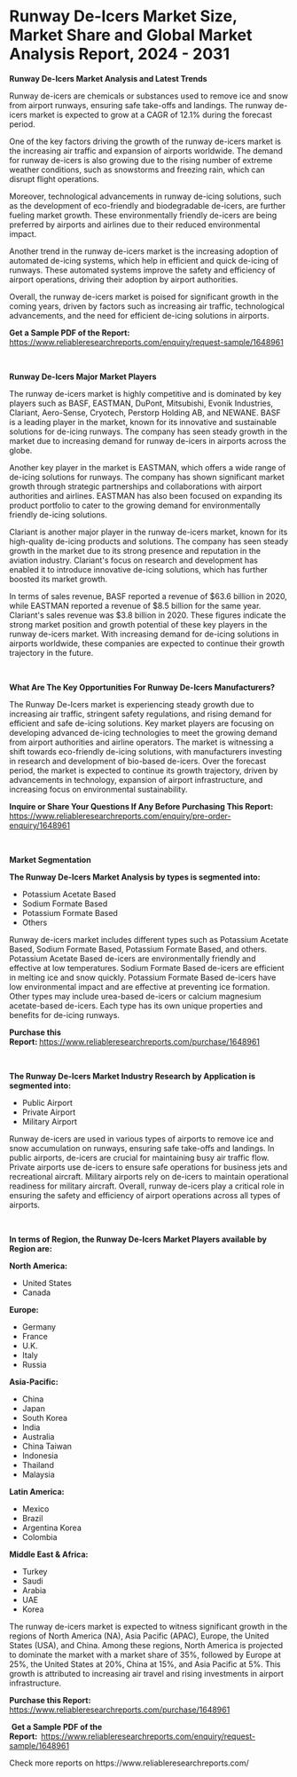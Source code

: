 <p><h1>Runway De-Icers Market Size, Market Share and Global Market Analysis Report, 2024 - 2031</h1></p><p><strong>Runway De-Icers Market Analysis and Latest Trends</strong></p>
<p><p>Runway de-icers are chemicals or substances used to remove ice and snow from airport runways, ensuring safe take-offs and landings. The runway de-icers market is expected to grow at a CAGR of 12.1% during the forecast period. </p><p>One of the key factors driving the growth of the runway de-icers market is the increasing air traffic and expansion of airports worldwide. The demand for runway de-icers is also growing due to the rising number of extreme weather conditions, such as snowstorms and freezing rain, which can disrupt flight operations. </p><p>Moreover, technological advancements in runway de-icing solutions, such as the development of eco-friendly and biodegradable de-icers, are further fueling market growth. These environmentally friendly de-icers are being preferred by airports and airlines due to their reduced environmental impact.</p><p>Another trend in the runway de-icers market is the increasing adoption of automated de-icing systems, which help in efficient and quick de-icing of runways. These automated systems improve the safety and efficiency of airport operations, driving their adoption by airport authorities.</p><p>Overall, the runway de-icers market is poised for significant growth in the coming years, driven by factors such as increasing air traffic, technological advancements, and the need for efficient de-icing solutions in airports.</p></p>
<p><strong>Get a Sample PDF of the Report:&nbsp;</strong> <a href="https://www.reliableresearchreports.com/enquiry/request-sample/1648961">https://www.reliableresearchreports.com/enquiry/request-sample/1648961</a></p>
<p>&nbsp;</p>
<p><strong>Runway De-Icers Major Market Players</strong></p>
<p><p>The runway de-icers market is highly competitive and is dominated by key players such as BASF, EASTMAN, DuPont, Mitsubishi, Evonik Industries, Clariant, Aero-Sense, Cryotech, Perstorp Holding AB, and NEWANE. BASF is a leading player in the market, known for its innovative and sustainable solutions for de-icing runways. The company has seen steady growth in the market due to increasing demand for runway de-icers in airports across the globe.</p><p>Another key player in the market is EASTMAN, which offers a wide range of de-icing solutions for runways. The company has shown significant market growth through strategic partnerships and collaborations with airport authorities and airlines. EASTMAN has also been focused on expanding its product portfolio to cater to the growing demand for environmentally friendly de-icing solutions.</p><p>Clariant is another major player in the runway de-icers market, known for its high-quality de-icing products and solutions. The company has seen steady growth in the market due to its strong presence and reputation in the aviation industry. Clariant's focus on research and development has enabled it to introduce innovative de-icing solutions, which has further boosted its market growth.</p><p>In terms of sales revenue, BASF reported a revenue of $63.6 billion in 2020, while EASTMAN reported a revenue of $8.5 billion for the same year. Clariant's sales revenue was $3.8 billion in 2020. These figures indicate the strong market position and growth potential of these key players in the runway de-icers market. With increasing demand for de-icing solutions in airports worldwide, these companies are expected to continue their growth trajectory in the future.</p></p>
<p>&nbsp;</p>
<p><strong>What Are The Key Opportunities For Runway De-Icers Manufacturers?</strong></p>
<p><p>The Runway De-Icers market is experiencing steady growth due to increasing air traffic, stringent safety regulations, and rising demand for efficient and safe de-icing solutions. Key market players are focusing on developing advanced de-icing technologies to meet the growing demand from airport authorities and airline operators. The market is witnessing a shift towards eco-friendly de-icing solutions, with manufacturers investing in research and development of bio-based de-icers. Over the forecast period, the market is expected to continue its growth trajectory, driven by advancements in technology, expansion of airport infrastructure, and increasing focus on environmental sustainability.</p></p>
<p><strong>Inquire or Share Your Questions If Any Before Purchasing This Report:</strong> <a href="https://www.reliableresearchreports.com/enquiry/pre-order-enquiry/1648961">https://www.reliableresearchreports.com/enquiry/pre-order-enquiry/1648961</a></p>
<p>&nbsp;</p>
<p><strong>Market Segmentation</strong></p>
<p><strong>The Runway De-Icers Market Analysis by types is segmented into:</strong></p>
<p><ul><li>Potassium Acetate Based</li><li>Sodium Formate Based</li><li>Potassium Formate Based</li><li>Others</li></ul></p>
<p><p>Runway de-icers market includes different types such as Potassium Acetate Based, Sodium Formate Based, Potassium Formate Based, and others. Potassium Acetate Based de-icers are environmentally friendly and effective at low temperatures. Sodium Formate Based de-icers are efficient in melting ice and snow quickly. Potassium Formate Based de-icers have low environmental impact and are effective at preventing ice formation. Other types may include urea-based de-icers or calcium magnesium acetate-based de-icers. Each type has its own unique properties and benefits for de-icing runways.</p></p>
<p><strong>Purchase this Report:&nbsp;</strong><a href="https://www.reliableresearchreports.com/purchase/1648961">https://www.reliableresearchreports.com/purchase/1648961</a></p>
<p>&nbsp;</p>
<p><strong>The Runway De-Icers Market Industry Research by Application is segmented into:</strong></p>
<p><ul><li>Public Airport</li><li>Private Airport</li><li>Military Airport</li></ul></p>
<p><p>Runway de-icers are used in various types of airports to remove ice and snow accumulation on runways, ensuring safe take-offs and landings. In public airports, de-icers are crucial for maintaining busy air traffic flow. Private airports use de-icers to ensure safe operations for business jets and recreational aircraft. Military airports rely on de-icers to maintain operational readiness for military aircraft. Overall, runway de-icers play a critical role in ensuring the safety and efficiency of airport operations across all types of airports.</p></p>
<p>&nbsp;</p>
<p><strong>In terms of Region, the Runway De-Icers Market Players available by Region are:</strong></p>
<p>
    <p> <strong> North America: </strong>
        <ul>
            <li>United States</li>
            <li>Canada</li>
        </ul>
        </p> 
    <p> <strong> Europe: </strong>
        <ul>
            <li>Germany</li>
            <li>France</li>
            <li>U.K.</li>
            <li>Italy</li>
            <li>Russia</li>
        </ul>
        </p> 
    <p> <strong> Asia-Pacific: </strong>
        <ul>
            <li>China</li>
            <li>Japan</li>
            <li>South Korea</li>
            <li>India</li>
            <li>Australia</li>
            <li>China Taiwan</li>
            <li>Indonesia</li>
            <li>Thailand</li>
            <li>Malaysia</li>
        </ul>
        </p> 
    <p> <strong> Latin America: </strong>
        <ul>
            <li>Mexico</li>
            <li>Brazil</li>
            <li>Argentina Korea</li>
            <li>Colombia</li>
        </ul>
        </p> 
    <p> <strong> Middle East & Africa: </strong>
        <ul>
            <li>Turkey</li>
            <li>Saudi</li>
            <li>Arabia</li>
            <li>UAE</li>
            <li>Korea</li>
        </ul>
    </p>
    </p>
<p><p>The runway de-icers market is expected to witness significant growth in the regions of North America (NA), Asia Pacific (APAC), Europe, the United States (USA), and China. Among these regions, North America is projected to dominate the market with a market share of 35%, followed by Europe at 25%, the United States at 20%, China at 15%, and Asia Pacific at 5%. This growth is attributed to increasing air travel and rising investments in airport infrastructure.</p></p>
<p><strong>Purchase this Report: </strong><a href="https://www.reliableresearchreports.com/purchase/1648961">https://www.reliableresearchreports.com/purchase/1648961</a></p>
<p>&nbsp;<strong>Get a Sample PDF of the Report:&nbsp;&nbsp;</strong><a href="https://www.reliableresearchreports.com/enquiry/request-sample/1648961">https://www.reliableresearchreports.com/enquiry/request-sample/1648961</a></p>
<p><strong></strong></p>
<p>Check more reports on https://www.reliableresearchreports.com/</p>